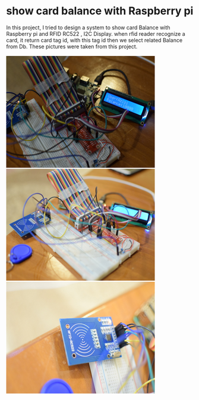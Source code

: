 # show card balance with Raspberry pi 
In this project, I tried to design a system to show card Balance with Raspberry pi and RFID RC522 , I2C Display.
when rfid reader recognize a card, it return card tag id, with this tag id then we select related Balance from Db.
These pictures were taken from this project.
<br>
<br>
<img src="DSC_7751.JPG" alt="Smiley face" height="300" width="400">
<img src="DSC_7755.JPG" alt="Smiley face" height="300" width="400">
<br>
<img src="DSC_7757.JPG" alt="Smiley face" height="300" width="400">

